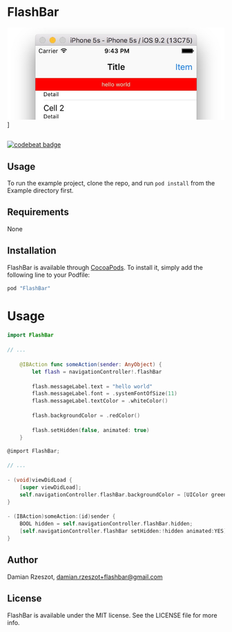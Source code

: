 # FlashBar

![FlashBar Image](Page/flashbar-red.jpg)]


##

[![codebeat badge](https://codebeat.co/badges/404796ac-60b2-42cb-9cd9-5ebe408afa19)](https://codebeat.co/projects/github-com-defual-flashbar)


## Usage

To run the example project, clone the repo, and run `pod install` from the Example directory first.


## Requirements

None


## Installation

FlashBar is available through [CocoaPods](http://cocoapods.org). To install
it, simply add the following line to your Podfile:

```ruby
pod "FlashBar"
```


# Usage

```swift
import FlashBar

// ...

    @IBAction func someAction(sender: AnyObject) {
        let flash = navigationController!.flashBar

        flash.messageLabel.text = "hello world"
        flash.messageLabel.font = .systemFontOfSize(11)
        flash.messageLabel.textColor = .whiteColor()

        flash.backgroundColor = .redColor()

        flash.setHidden(false, animated: true)
    }
```


```objective-c
@import FlashBar;

// ...

- (void)viewDidLoad {
    [super viewDidLoad];
    self.navigationController.flashBar.backgroundColor = [UIColor greenColor];
}

- (IBAction)someAction:(id)sender {
    BOOL hidden = self.navigationController.flashBar.hidden;
    [self.navigationController.flashBar setHidden:!hidden animated:YES];
}
```


## Author

Damian Rzeszot, damian.rzeszot+flashbar@gmail.com


## License

FlashBar is available under the MIT license. See the LICENSE file for more info.
